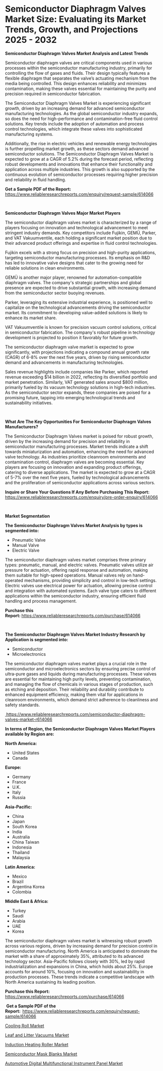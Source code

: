<p><h1>Semiconductor Diaphragm Valves Market Size: Evaluating its Market Trends, Growth, and Projections 2025 - 2032</h1></p><p><strong>Semiconductor Diaphragm Valves Market Analysis and Latest Trends</strong></p>
<p><p>Semiconductor diaphragm valves are critical components used in various processes within the semiconductor manufacturing industry, primarily for controlling the flow of gases and fluids. Their design typically features a flexible diaphragm that separates the valve’s actuating mechanism from the media being controlled. This design enhances reliability and minimizes contamination, making these valves essential for maintaining the purity and precision required in semiconductor fabrication.</p><p>The Semiconductor Diaphragm Valves Market is experiencing significant growth, driven by an increasing demand for advanced semiconductor manufacturing technologies. As the global semiconductor industry expands, so does the need for high-performance and contamination-free fluid control solutions. Key trends include the adoption of automation and process control technologies, which integrate these valves into sophisticated manufacturing systems.</p><p>Additionally, the rise in electric vehicles and renewable energy technologies is further propelling market growth, as these sectors demand advanced semiconductor solutions. The Semiconductor Diaphragm Valves Market is expected to grow at a CAGR of 5.2% during the forecast period, reflecting robust developments and innovations that enhance their functionality and application across multiple industries. This growth is also supported by the continuous evolution of semiconductor processes requiring higher precision and reliability in fluid handling.</p></p>
<p><strong>Get a Sample PDF of the Report:&nbsp;</strong> <a href="https://www.reliableresearchreports.com/enquiry/request-sample/614066?utm_campaign=102&utm_medium=2&utm_source=Github&utm_content=ia&utm_term=24032025&utm_id=semiconductor-diaphragm-valves">https://www.reliableresearchreports.com/enquiry/request-sample/614066</a></p>
<p>&nbsp;</p>
<p><strong>Semiconductor Diaphragm Valves Major Market Players</strong></p>
<p><p>The semiconductor diaphragm valves market is characterized by a range of players focusing on innovation and technological advancement to meet stringent industry demands. Key competitors include Fujikin, GEMÜ, Parker, and VAT Vakuumventile, each holding a significant market position due to their advanced product offerings and expertise in fluid control technologies.</p><p>Fujikin excels with a strong focus on precision and high-purity applications, targeting semiconductor manufacturing processes. Its emphasis on R&D has led to innovative valve designs that cater to the growing need for reliable solutions in clean environments.</p><p>GEMÜ is another major player, renowned for automation-compatible diaphragm valves. The company's strategic partnerships and global presence are expected to drive substantial growth, with increasing demand from the semiconductor sector buoying revenues.</p><p>Parker, leveraging its extensive industrial experience, is positioned well to capitalize on the technological advancements driving the semiconductor market. Its commitment to developing value-added solutions is likely to enhance its market share.</p><p>VAT Vakuumventile is known for precision vacuum control solutions, critical in semiconductor fabrication. The company's robust pipeline in technology development is projected to position it favorably for future growth.</p><p>The semiconductor diaphragm valve market is expected to grow significantly, with projections indicating a compound annual growth rate (CAGR) of 6-8% over the next five years, driven by rising semiconductor demand and advancements in manufacturing technologies.</p><p>Sales revenue highlights include companies like Parker, which reported revenue exceeding $14 billion in 2022, reflecting its diversified portfolio and market penetration. Similarly, VAT generated sales around $800 million, primarily fueled by its vacuum technology solutions in high-tech industries. As the semiconductor sector expands, these companies are poised for a promising future, tapping into emerging technological trends and sustainability initiatives.</p></p>
<p>&nbsp;</p>
<p><strong>What Are The Key Opportunities For Semiconductor Diaphragm Valves Manufacturers?</strong></p>
<p><p>The Semiconductor Diaphragm Valves market is poised for robust growth, driven by the increasing demand for precision and reliability in semiconductor manufacturing processes. Market trends indicate a shift towards miniaturization and automation, enhancing the need for advanced valve technology. As industries prioritize cleanroom environments and contamination control, diaphragm valves are becoming essential. Key players are focusing on innovation and expanding product offerings, catering to diverse applications. The market is expected to grow at a CAGR of 5-7% over the next five years, fueled by technological advancements and the proliferation of semiconductor applications across various sectors.</p></p>
<p><strong>Inquire or Share Your Questions If Any Before Purchasing This Report:</strong> <a href="https://www.reliableresearchreports.com/enquiry/pre-order-enquiry/614066?utm_campaign=102&utm_medium=2&utm_source=Github&utm_content=ia&utm_term=24032025&utm_id=semiconductor-diaphragm-valves">https://www.reliableresearchreports.com/enquiry/pre-order-enquiry/614066</a></p>
<p>&nbsp;</p>
<p><strong>Market Segmentation</strong></p>
<p><strong>The Semiconductor Diaphragm Valves Market Analysis by types is segmented into:</strong></p>
<p><ul><li>Pneumatic Valve</li><li>Manual Valve</li><li>Electric Valve</li></ul></p>
<p><p>The semiconductor diaphragm valves market comprises three primary types: pneumatic, manual, and electric valves. Pneumatic valves utilize air pressure for actuation, offering rapid response and automation, making them suitable for high-speed operations. Manual valves rely on hand-operated mechanisms, providing simplicity and control in low-tech settings. Electric valves use electrical power for actuation, allowing precise control and integration with automated systems. Each valve type caters to different applications within the semiconductor industry, ensuring efficient fluid handling and process management.</p></p>
<p><strong>Purchase this Report:&nbsp;</strong><a href="https://www.reliableresearchreports.com/purchase/614066?utm_campaign=102&utm_medium=2&utm_source=Github&utm_content=ia&utm_term=24032025&utm_id=semiconductor-diaphragm-valves">https://www.reliableresearchreports.com/purchase/614066</a></p>
<p>&nbsp;</p>
<p><strong>The Semiconductor Diaphragm Valves Market Industry Research by Application is segmented into:</strong></p>
<p><ul><li>Semiconductor</li><li>Microelectronics</li></ul></p>
<p><p>The semiconductor diaphragm valves market plays a crucial role in the semiconductor and microelectronics sectors by ensuring precise control of ultra-pure gases and liquids during manufacturing processes. These valves are essential for maintaining high purity levels, preventing contamination, and managing the flow of chemicals in various stages of production, such as etching and deposition. Their reliability and durability contribute to enhanced equipment efficiency, making them vital for applications in cleanroom environments, which demand strict adherence to cleanliness and safety standards.</p></p>
<p><a href="https://www.reliableresearchreports.com/semiconductor-diaphragm-valves-market-r614066?utm_campaign=102&utm_medium=2&utm_source=Github&utm_content=ia&utm_term=24032025&utm_id=semiconductor-diaphragm-valves">&nbsp;https://www.reliableresearchreports.com/semiconductor-diaphragm-valves-market-r614066</a></p>
<p><strong>In terms of Region, the Semiconductor Diaphragm Valves Market Players available by Region are:</strong></p>
<p>
    <p> <strong> North America: </strong>
        <ul>
            <li>United States</li>
            <li>Canada</li>
        </ul>
        </p> 
    <p> <strong> Europe: </strong>
        <ul>
            <li>Germany</li>
            <li>France</li>
            <li>U.K.</li>
            <li>Italy</li>
            <li>Russia</li>
        </ul>
        </p> 
    <p> <strong> Asia-Pacific: </strong>
        <ul>
            <li>China</li>
            <li>Japan</li>
            <li>South Korea</li>
            <li>India</li>
            <li>Australia</li>
            <li>China Taiwan</li>
            <li>Indonesia</li>
            <li>Thailand</li>
            <li>Malaysia</li>
        </ul>
        </p> 
    <p> <strong> Latin America: </strong>
        <ul>
            <li>Mexico</li>
            <li>Brazil</li>
            <li>Argentina Korea</li>
            <li>Colombia</li>
        </ul>
        </p> 
    <p> <strong> Middle East & Africa: </strong>
        <ul>
            <li>Turkey</li>
            <li>Saudi</li>
            <li>Arabia</li>
            <li>UAE</li>
            <li>Korea</li>
        </ul>
    </p>
    </p>
<p><p>The semiconductor diaphragm valves market is witnessing robust growth across various regions, driven by increasing demand for precision control in semiconductor manufacturing. North America is anticipated to dominate the market with a share of approximately 35%, attributed to its advanced technology sector. Asia-Pacific follows closely with 30%, led by rapid industrialization and expansions in China, which holds about 25%. Europe accounts for around 10%, focusing on innovation and sustainability in production processes. These trends indicate a competitive landscape with North America sustaining its leading position.</p></p>
<p><strong>Purchase this Report: </strong><a href="https://www.reliableresearchreports.com/purchase/614066?utm_campaign=102&utm_medium=2&utm_source=Github&utm_content=ia&utm_term=24032025&utm_id=semiconductor-diaphragm-valves">https://www.reliableresearchreports.com/purchase/614066</a></p>
<p>&nbsp;<strong>Get a Sample PDF of the Report:&nbsp;&nbsp;</strong><a href="https://www.reliableresearchreports.com/enquiry/request-sample/614066?utm_campaign=102&utm_medium=2&utm_source=Github&utm_content=ia&utm_term=24032025&utm_id=semiconductor-diaphragm-valves">https://www.reliableresearchreports.com/enquiry/request-sample/614066</a></p>
<p><strong></strong></p>
<p><p><a href="https://github.com/abdhsheila7/Market-Research-Report-List-1/blob/main/cooling-roll-market.md?utm_campaign=102&utm_medium=2&utm_source=Github&utm_content=ia&utm_term=24032025&utm_id=semiconductor-diaphragm-valves">Cooling Roll Market</a></p><p><a href="https://github.com/ubavicachida/Market-Research-Report-List-1/blob/main/leaf-and-litter-vacuums-market.md?utm_campaign=102&utm_medium=2&utm_source=Github&utm_content=ia&utm_term=24032025&utm_id=semiconductor-diaphragm-valves">Leaf and Litter Vacuums Market</a></p><p><a href="https://github.com/vaduzunny/Market-Research-Report-List-1/blob/main/induction-heating-roller-market.md?utm_campaign=102&utm_medium=2&utm_source=Github&utm_content=ia&utm_term=24032025&utm_id=semiconductor-diaphragm-valves">Induction Heating Roller Market</a></p><p><a href="https://github.com/dringmurza6r/Market-Research-Report-List-1/blob/main/semiconductor-mask-blanks-market.md?utm_campaign=102&utm_medium=2&utm_source=Github&utm_content=ia&utm_term=24032025&utm_id=semiconductor-diaphragm-valves">Semiconductor Mask Blanks Market</a></p><p><a href="https://github.com/gasikcalbos8/Market-Research-Report-List-1/blob/main/automotive-digital-multifunctional-instrument-panel-market.md?utm_campaign=102&utm_medium=2&utm_source=Github&utm_content=ia&utm_term=24032025&utm_id=semiconductor-diaphragm-valves">Automotive Digital Multifunctional Instrument Panel Market</a></p></p>